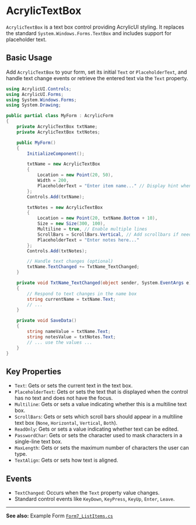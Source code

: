 # AcrylicTextBox

`AcrylicTextBox` is a text box control providing AcrylicUI styling. It replaces the standard `System.Windows.Forms.TextBox` and includes support for placeholder text.

## Basic Usage

Add `AcrylicTextBox` to your form, set its initial `Text` or `PlaceholderText`, and handle text change events or retrieve the entered text via the `Text` property.

```csharp
using AcrylicUI.Controls;
using AcrylicUI.Forms;
using System.Windows.Forms;
using System.Drawing;

public partial class MyForm : AcrylicForm
{
    private AcrylicTextBox txtName;
    private AcrylicTextBox txtNotes;

    public MyForm()
    {
        InitializeComponent();

        txtName = new AcrylicTextBox
        {
            Location = new Point(20, 50),
            Width = 200,
            PlaceholderText = "Enter item name..." // Display hint when empty
        };
        Controls.Add(txtName);

        txtNotes = new AcrylicTextBox
        {
            Location = new Point(20, txtName.Bottom + 10),
            Size = new Size(300, 100),
            Multiline = true, // Enable multiple lines
            ScrollBars = ScrollBars.Vertical, // Add scrollbars if needed
            PlaceholderText = "Enter notes here..."
        };
        Controls.Add(txtNotes);

        // Handle text changes (optional)
        txtName.TextChanged += TxtName_TextChanged;
    }

    private void TxtName_TextChanged(object sender, System.EventArgs e)
    {
        // Respond to text changes in the name box
        string currentName = txtName.Text;
        // ... 
    }

    private void SaveData()
    {
        string nameValue = txtName.Text;
        string notesValue = txtNotes.Text;
        // ... use the values ...
    }
}
```

## Key Properties

*   `Text`: Gets or sets the current text in the text box.
*   `PlaceholderText`: Gets or sets the text that is displayed when the control has no text and does not have the focus.
*   `Multiline`: Gets or sets a value indicating whether this is a multiline text box.
*   `ScrollBars`: Gets or sets which scroll bars should appear in a multiline text box (`None`, `Horizontal`, `Vertical`, `Both`).
*   `ReadOnly`: Gets or sets a value indicating whether text can be edited.
*   `PasswordChar`: Gets or sets the character used to mask characters in a single-line text box.
*   `MaxLength`: Gets or sets the maximum number of characters the user can type.
*   `TextAlign`: Gets or sets how text is aligned.

## Events

*   `TextChanged`: Occurs when the `Text` property value changes.
*   Standard control events like `KeyDown`, `KeyPress`, `KeyUp`, `Enter`, `Leave`.

---

**See also:** Example Form [`Form7_ListItems.cs`](../../Examples/Form7_ListItems.cs) 